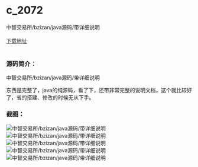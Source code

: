 # c_2072
中智交易所/bzizan/java源码/带详细说明
<br/></br>
[下载地址](https://www.uuid2.com/2072.html "下载地址")
<br/></br>
<h3>源码简介：</h3>
<p>中智交易所/bzizan/java源码/带详细说明<p>
<p>东西是完整了，java的纯源码，看了下，还带非常完整的说明文档，这个就比较好了，省的搭建、修改的时候无从下手。<p>
<h3>截图：</h3>
<img src="https://www.uuid2.com/wp-content/uploads/img/uimage/46461651024291.png" alt="中智交易所/bzizan/java源码/带详细说明"><img src="https://www.uuid2.com/wp-content/uploads/img/uimage/95571651024292.png" alt="中智交易所/bzizan/java源码/带详细说明"><img src="https://www.uuid2.com/wp-content/uploads/img/uimage/12931651024292.png" alt="中智交易所/bzizan/java源码/带详细说明"><img src="https://www.uuid2.com/wp-content/uploads/img/uimage/29771651024293.png" alt="中智交易所/bzizan/java源码/带详细说明"><img src="https://www.uuid2.com/wp-content/uploads/img/uimage/85681651024293.png" alt="中智交易所/bzizan/java源码/带详细说明">
